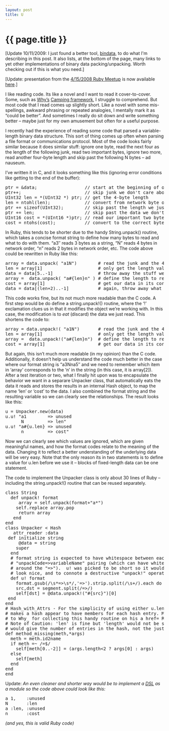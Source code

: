 ```yaml
---
layout: post
title: U
---
```

# {{ page.title }}
<p>[Update 10/11/2009: I just found a better tool, <a href="http://bindata.rubyforge.org/">bindata</a>, to do what I'm describing in this post. It also lists, at the bottom of the page, many links to yet other implementations of binary data packing/unpacking. Worth checking out if this is what you need.]</p>
<p>[Update: presentation from the <a href="http://ruby.meetup.com/81/calendar/7577430/" target="_blank">4/15/2008 Ruby Meetup</a> is now available <a href="http://docs.google.com/Presentation?id=ad9wfpzzrhx_46fnbpqrgx" target="_blank">here</a>.]</p>
<p>I like reading code. Its like a novel and I want to read it cover-to-cover. Some, such as <a title="why not" href="http://en.wikipedia.org/wiki/Why_the_lucky_stiff">Why’s</a> <a title="The full source code, with many many comments." href="http://github.com/camping/camping/blob/master/lib/camping-unabridged.rb">Camping framework</a>, I struggle to comprehend. But most code that I read comes up slightly short. Like a novel with some mis-spellings, awkward phrasing or repeated analogies, I mentally mark it as “could be better”. And sometimes I really do sit down and write something better – maybe just for my own amusement but often for a useful purpose.</p>
<p>I recently had the experience of reading some code that parsed a variable-length binary data structure. This sort of thing comes up often when parsing a file format or communications protocol. Most of the code looks fairly similar because it does similar stuff: ignore one byte, read the next four as the length of the following junk, read two important bytes, ignore two more, read another four-byte length and skip past the following N bytes – ad nauseum.</p>
<p>I’ve written it in C, and it looks something like this (ignoring error conditions like getting to the end of the buffer):</p>
<pre>ptr = &amp;data;                  // start at the beginning of our data
ptr++;                        // skip junk we don't care about
UInt32 len = *(UInt32 *) ptr; // get the 4-byte length
len = ntohl(len);             // convert from network byte ordering
ptr += sizeof(UInt32);        // skip past the length we just read
ptr += len;                   // skip past the data we don't care about
UInt16 cost = *(UInt16 *)ptr; // read our important two bytes
cost = ntohs(cost);           // convert to the correct byte ordering</pre>
<p>In Ruby, this tends to be shorter due to the handy String.unpack() routine, which takes a concise format string to define how many bytes to read and what to do with them. “a3″ reads 3 bytes as a string, “N” reads 4 bytes in network order, “n” reads 2 bytes in network order, etc. The code above could be rewritten in Ruby like this:</p>
<pre><span class="ident">array</span> <span class="punct">=</span> <span class="ident">data</span><span class="punct">.</span><span class="ident">unpack</span><span class="punct">(</span> <span class="punct">"</span><span class="string">a1N</span><span class="punct">")</span>        <span class="comment"># read the junk and the 4 length bytes</span>
<span class="ident">len</span> <span class="punct">=</span> <span class="ident">array</span><span class="punct">[</span><span class="number">1</span><span class="punct">]</span>                     <span class="comment"># only get the length value we care about</span>
<span class="ident">data</span> <span class="punct">=</span> <span class="ident">data</span><span class="punct">[</span><span class="number">5</span><span class="punct">..-</span><span class="number">1</span><span class="punct">]</span>                 <span class="comment"># throw away the stuff we just read</span>
<span class="ident">array</span> <span class="punct">=</span>  <span class="ident">data</span><span class="punct">.</span><span class="ident">unpack</span><span class="punct">(</span> <span class="punct">"</span><span class="string">a<span class="expr">#{len}</span>n</span><span class="punct">"</span> <span class="punct">)</span> <span class="comment"># define the length to read on the fly</span>
<span class="ident">cost</span> <span class="punct">=</span> <span class="ident">array</span><span class="punct">[</span><span class="number">1</span><span class="punct">]</span>                    <span class="comment"># get our data in its correct ordering</span>
<span class="ident">data</span> <span class="punct">=</span> <span class="ident">data</span><span class="punct">[(</span><span class="ident">len</span><span class="punct">+</span><span class="number">2</span><span class="punct">)..-</span><span class="number">1</span><span class="punct">]</span>           <span class="comment"># again, throw away what we just read</span></pre>
<p>This code works fine, but its not much more readable than the C code. A first step would be do define a string.unpack!() routine, where the ‘!’ exclamation clues us in that it modifies the object we’re working with. In this case, the modification is to <span style="font-style: italic">eat</span> (discard) the data we just read. This shortens the code to:</p>
<pre><span class="ident">array</span> <span class="punct">=</span> <span class="ident">data</span><span class="punct">.</span><span class="ident">unpack!</span><span class="punct">(</span> <span class="punct">"</span><span class="string">a1N</span><span class="punct">")</span>       <span class="comment"># read the junk and the 4 length bytes</span>
<span class="ident">len</span> <span class="punct">=</span> <span class="ident">array</span><span class="punct">[</span><span class="number">1</span><span class="punct">]</span>                     <span class="comment"># only get the length value we care about</span>
<span class="ident">array</span> <span class="punct">=</span>  <span class="ident">data</span><span class="punct">.</span><span class="ident">unpack!</span><span class="punct">("</span><span class="string">a<span class="expr">#{len}</span>n</span><span class="punct">")</span>  <span class="comment"># define the length to read on the fly</span>
<span class="ident">cost</span> <span class="punct">=</span> <span class="ident">array</span><span class="punct">[</span><span class="number">1</span><span class="punct">]</span>                    <span class="comment"># get our data in its correct ordering</span></pre>
<p>But again, this isn’t much more readable (in my opinion) than the C code. Additionally, it doesn’t help us understand the code much better in the case where our format string is “a3Nna5″ and we need to remember which item in ‘array’ corresponds to the ‘n’ in the string (in this case, it is array[2]). After a test iteration or two, what I finally hit upon was to encapsulate the behavior we want in a separare Unpacker class, that automatically eats the data it reads and stores the results in an internal Hash object, to map the name ‘len’ or ‘cost’ to the data. I also combined the format string and the resulting variable so we can clearly see the relationships. The result looks like this:</p>
<pre><span class="ident">u</span> <span class="punct">=</span> <span class="constant">Unpacker</span><span class="punct">.</span><span class="ident">new</span><span class="punct">(</span><span class="ident">data</span><span class="punct">)</span>
<span class="ident">u</span><span class="punct">.</span><span class="ident">u!</span> <span class="punct">"</span><span class="string">a1        =&gt; unused
      N         =&gt; len</span><span class="punct">"</span>
<span class="ident">u</span><span class="punct">.</span><span class="ident">u!</span> <span class="punct">"</span><span class="string">a<span class="expr">#{u.len}</span> =&gt; unused
      n         =&gt; cost</span><span class="punct">"</span></pre>
<p>Now we can clearly see which values are ignored, which are given meaningful names, and how the format codes relate to the meaning of the data. Changing it to reflect a better understanding of the underlying data will be very easy. Note that the only reason its in two statements is to define a value for u.len before we use it – blocks of fixed-length data can be one statement.</p>
<p>The code to implement the Unpacker class is only about 30 lines of Ruby – including the string.unpack!() routine that can be reused separately.</p>
<pre><span class="keyword">class </span><span class="class">String</span>
  <span class="keyword">def </span><span class="method">unpack!</span> <span class="ident">format</span>
     <span class="ident">array</span> <span class="punct">=</span> <span class="constant">self</span><span class="punct">.</span><span class="ident">unpack</span><span class="punct">(</span><span class="ident">format</span><span class="punct">+"</span><span class="string">a*</span><span class="punct">")</span>
    <span class="constant">self</span><span class="punct">.</span><span class="ident">replace</span> <span class="ident">array</span><span class="punct">.</span><span class="ident">pop</span>
     <span class="keyword">return</span> <span class="ident">array</span>
   <span class="keyword">end</span>
<span class="keyword">end</span>
<span class="keyword">class </span><span class="class">Unpacker</span> <span class="punct">&lt;</span> <span class="constant">Hash</span>
   <span class="ident">attr_reader</span> <span class="symbol">:data</span>
 <span class="keyword">def </span><span class="method">initialize</span> <span class="ident">string</span>
     <span class="attribute">@data</span> <span class="punct">=</span> <span class="ident">string</span>
    <span class="keyword">super</span>
  <span class="keyword">end</span>
  <span class="comment"># format string is expected to have whitespace between each</span>
  <span class="comment"># "unpackCode=&gt;variableName" pairing (which can have whitespace</span>
  <span class="comment"># around the "=&gt;").  u! was picked to be short so it would</span>
  <span class="comment"># look nice, and to connote a destructive "unpack!" operation.</span>
  <span class="keyword">def </span><span class="method">u!</span> <span class="ident">format</span>
    <span class="ident">format</span><span class="punct">.</span><span class="ident">gsub</span><span class="punct">(/</span><span class="regex"><span class="escape">\s</span>*=&gt;<span class="escape">\s</span>*</span><span class="punct">/,'</span><span class="string">=&gt;</span><span class="punct">').</span><span class="ident">strip</span><span class="punct">.</span><span class="ident">split</span><span class="punct">(/</span><span class="regex"><span class="escape">\s</span>+</span><span class="punct">/).</span><span class="ident">each</span> <span class="keyword">do</span> <span class="punct">|</span><span class="ident">segment</span><span class="punct">|</span>
    <span class="ident">src</span><span class="punct">,</span><span class="ident">dst</span> <span class="punct">=</span> <span class="ident">segment</span><span class="punct">.</span><span class="ident">split</span><span class="punct">(/</span><span class="regex">=&gt;</span><span class="punct">/)</span>
    <span class="constant">self</span><span class="punct">[</span><span class="ident">dst</span><span class="punct">]</span> <span class="punct">=</span> <span class="attribute">@data</span><span class="punct">.</span><span class="ident">unpack!</span><span class="punct">("</span><span class="string"><span class="expr">#{src}</span></span><span class="punct">")[</span><span class="number">0</span><span class="punct">]</span>
 <span class="keyword">end</span>
<span class="keyword">end</span>
<span class="comment"># Hash_with_Attrs - For the simplicity of using either u.len or u['len'],</span>
<span class="comment"># makes a hash appear to have members for each hash entry. Many thanks</span>
<span class="comment"># to Why_ for collecting this handy routine on his a href= RedHanded blog.</span>
<span class="comment"># Note of Caution: 'len' is fine but 'length' would not be since u.length</span>
<span class="comment"># would give the number of entries in the hash, not the just-parsed value.</span>
<span class="keyword">def </span><span class="method">method_missing</span><span class="punct">(</span><span class="ident">meth</span><span class="punct">,*</span><span class="ident">args</span><span class="punct">)</span>
  <span class="ident">meth</span> <span class="punct">=</span> <span class="ident">meth</span><span class="punct">.</span><span class="ident">id2name</span>
  <span class="keyword">if</span> <span class="ident">meth</span> <span class="punct">=~</span> <span class="punct">/</span><span class="regex">=$</span><span class="punct">/</span>
    <span class="constant">self</span><span class="punct">[</span><span class="ident">meth</span><span class="punct">[</span><span class="number">0</span><span class="punct">..-</span><span class="number">2</span><span class="punct">]]</span> <span class="punct">=</span> <span class="punct">(</span><span class="ident">args</span><span class="punct">.</span><span class="ident">length</span><span class="punct">&lt;</span><span class="number">2</span> <span class="punct">?</span> <span class="ident">args</span><span class="punct">[</span><span class="number">0</span><span class="punct">]</span> <span class="punct">:</span> <span class="ident">args</span><span class="punct">)</span>
  <span class="keyword">else</span>
    <span class="constant">self</span><span class="punct">[</span><span class="ident">meth</span><span class="punct">]</span>
  <span class="keyword">end</span>
<span class="keyword">end</span>
<span class="keyword">end</span></pre>
<p>Update: <em>An even cleaner and shorter way would be to implement a <a href="http://en.wikipedia.org/wiki/Domain-specific_programming_language">DSL</a> as a module so the code above could look like this:</em></p>
<pre><span class="ident">a</span> <span class="number">1</span><span class="punct">,</span>    <span class="symbol">:unused</span>
<span class="constant">N</span>       <span class="symbol">:len</span>
<span class="ident">a</span> <span class="symbol">:len</span><span class="punct">,</span> <span class="symbol">:unused</span>
<span class="ident">n</span>       <span class="symbol">:cost</span></pre>
<p><em>(and yes, this is valid Ruby code)</em></p>
